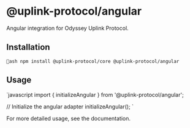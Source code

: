 ﻿# @uplink-protocol/angular

Angular integration for Odyssey Uplink Protocol.

## Installation

`ash
npm install @uplink-protocol/core @uplink-protocol/angular
`

## Usage

`javascript
import { initializeAngular } from '@uplink-protocol/angular';

// Initialize the angular adapter
initializeAngular();
`

For more detailed usage, see the documentation.
